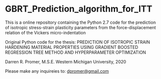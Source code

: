# GBRT_Prediction_algorithm_for_ITT
This is a online repository containing the Python 2.7 code for the prediction of isotropic stress-strain plasticity parameters from the force-displacement relation of the Vickers micro-indentation

Original Python code for the thesis:
PREDICTION OF ISOTROPIC STRAIN HARDENING MATERIAL PROPERTIES USING GRADIENT BOOSTED REGRESSION TREE METHOD AND HYPERPARAMETER OPTIMIZATION

Darren R. Promer, M.S.E.
Western Michigan University, 2020

Please make any inquireies to:
dpromer@gmail.com
